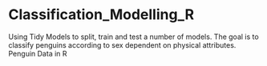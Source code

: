 # Classification_Modelling_R
Using Tidy Models to split, train and test a number of models. The goal is to classify penguins according to sex dependent on physical attributes. Penguin Data in R
